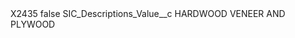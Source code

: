 <?xml version="1.0" encoding="UTF-8"?>
<CustomMetadata xmlns="http://soap.sforce.com/2006/04/metadata" xmlns:xsi="http://www.w3.org/2001/XMLSchema-instance" xmlns:xsd="http://www.w3.org/2001/XMLSchema">
    <label>X2435</label>
    <protected>false</protected>
    <values>
        <field>SIC_Descriptions_Value__c</field>
        <value xsi:type="xsd:string">HARDWOOD VENEER AND PLYWOOD</value>
    </values>
</CustomMetadata>
